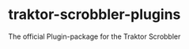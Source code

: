 traktor-scrobbler-plugins
=========================

The official Plugin-package for the Traktor Scrobbler
